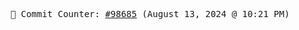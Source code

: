 <p align="center">
    <samp>
        📮 Commit Counter: <a href="https://github.com/Javascript-void0/Javascript-void0/commits/main">#98685</a> (August 13, 2024 @ 10:21 PM)
    </samp>
</p>